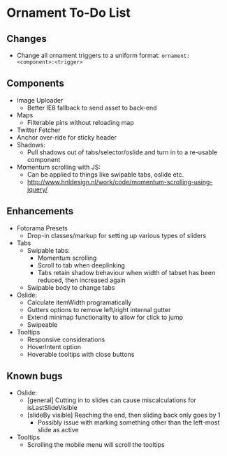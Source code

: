 # Ornament To-Do List

## Changes

- Change all ornament triggers to a uniform format: `ornament:<component>:<trigger>`

## Components

- Image Uploader
  - Better IE8 fallback to send asset to back-end 
- Maps
  - Filterable pins without reloading map
- Twitter Fetcher
- Anchor over-ride for sticky header
- Shadows:
  - Pull shadows out of tabs/selector/oslide and turn in to a re-usable component
- Momentum scrolling with JS:
  - Can be applied to things like swipable tabs, oslide etc.
  - http://www.hnldesign.nl/work/code/momentum-scrolling-using-jquery/

## Enhancements

- Fotorama Presets
  - Drop-in classes/markup for setting up various types of sliders
- Tabs
  - Swipable tabs:
    - Momentum scrolling
    - Scroll to tab when deeplinking
    - Tabs retain shadow behaviour when width of tabset has been reduced, then increased again
  - Swipable body to change tabs
- Oslide:
  - Calculate itemWidth programatically
  - Gutters options to remove left/right internal gutter
  - Extend minimap functionality to allow for click to jump
  - Swipeable
- Tooltips
  - Responsive considerations  
  - HoverIntent option  
  - Hoverable tooltips with close buttons 

## Known bugs

- Oslide:
  - [general] Cutting in to slides can cause miscalculations for isLastSlideVisible
  - [slideBy visible] Reaching the end, then sliding back only goes by 1
    - Possibly issue with marking something other than the left-most slide as active
- Tooltips
  - Scrolling the mobile menu will scroll the tooltips 